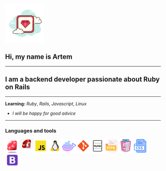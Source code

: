 <img src="./icons/ruby.png" width="25%">

## Hi, my name is Artem
---
## I am a backend developer passionate about Ruby on Rails
---
**Learning:** *Ruby*, *Rails*, *Javascript*, _Linux_  
- _I will be happy for good advice_
---
###  Languages and tools  

<img align="left" alt="Ruby" width="46" src="./icons/ruby1.png">
<img align="left" alt="Ruby on Rails" width="46" src="./icons/RoR.png">
<img align="left" alt="JavaScript" width="46" src="./icons/js.png">
<img align="left" alt="Linux" width="46" src="./icons/linux.png">
<img align="left" alt="Docker" width="46" src="./icons/docker.png">
<img align="left" alt="git" width="46" src="./icons/git.png">
<img align="left" alt="MySQL" width="46" src="./icons/mysql.png">
<img align="left" alt="HTML" width="46" src="./icons/html.png">
<img align="left" alt="HTML5" width="46" src="./icons/html5.png">
<img align="left" alt="CSS" width="46" src="./icons/CSS.png">
<img align="left" alt="Bootstrap" width="46" src="./icons/bootstrap.png">
